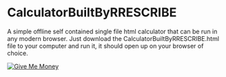 # CalculatorBuiltByRRESCRIBE

A simple offline self contained single file html calculator that can be run in any modern browser. Just download the CalculatorBuiltByRRESCRIBE.html file to your computer and run it, it should open up on your browser of choice.

[![Give Me Money](https://img.buymeacoffee.com/button-api/?text=Give+Me+Money&slug=rrescribe&button_colour=FFDD00&font_colour=000000&font_family=Poppins&outline_colour=000000&coffee_colour=ffffff)](https://buymeacoffee.com/rrescribe)
